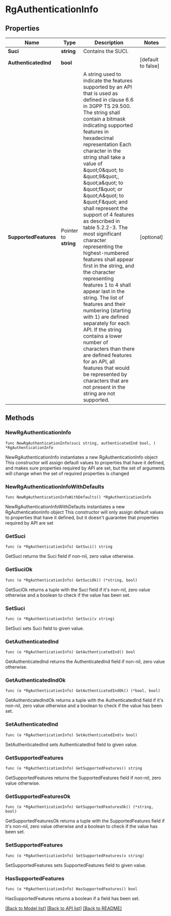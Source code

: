 # RgAuthenticationInfo

## Properties

Name | Type | Description | Notes
------------ | ------------- | ------------- | -------------
**Suci** | **string** | Contains the SUCI. | 
**AuthenticatedInd** | **bool** |  | [default to false]
**SupportedFeatures** | Pointer to **string** | A string used to indicate the features supported by an API that is used as defined in clause  6.6 in 3GPP TS 29.500. The string shall contain a bitmask indicating supported features in  hexadecimal representation Each character in the string shall take a value of \&quot;0\&quot; to \&quot;9\&quot;,  \&quot;a\&quot; to \&quot;f\&quot; or \&quot;A\&quot; to \&quot;F\&quot; and shall represent the support of 4 features as described in  table 5.2.2-3. The most significant character representing the highest-numbered features shall  appear first in the string, and the character representing features 1 to 4 shall appear last  in the string. The list of features and their numbering (starting with 1) are defined  separately for each API. If the string contains a lower number of characters than there are  defined features for an API, all features that would be represented by characters that are not  present in the string are not supported.  | [optional] 

## Methods

### NewRgAuthenticationInfo

`func NewRgAuthenticationInfo(suci string, authenticatedInd bool, ) *RgAuthenticationInfo`

NewRgAuthenticationInfo instantiates a new RgAuthenticationInfo object
This constructor will assign default values to properties that have it defined,
and makes sure properties required by API are set, but the set of arguments
will change when the set of required properties is changed

### NewRgAuthenticationInfoWithDefaults

`func NewRgAuthenticationInfoWithDefaults() *RgAuthenticationInfo`

NewRgAuthenticationInfoWithDefaults instantiates a new RgAuthenticationInfo object
This constructor will only assign default values to properties that have it defined,
but it doesn't guarantee that properties required by API are set

### GetSuci

`func (o *RgAuthenticationInfo) GetSuci() string`

GetSuci returns the Suci field if non-nil, zero value otherwise.

### GetSuciOk

`func (o *RgAuthenticationInfo) GetSuciOk() (*string, bool)`

GetSuciOk returns a tuple with the Suci field if it's non-nil, zero value otherwise
and a boolean to check if the value has been set.

### SetSuci

`func (o *RgAuthenticationInfo) SetSuci(v string)`

SetSuci sets Suci field to given value.


### GetAuthenticatedInd

`func (o *RgAuthenticationInfo) GetAuthenticatedInd() bool`

GetAuthenticatedInd returns the AuthenticatedInd field if non-nil, zero value otherwise.

### GetAuthenticatedIndOk

`func (o *RgAuthenticationInfo) GetAuthenticatedIndOk() (*bool, bool)`

GetAuthenticatedIndOk returns a tuple with the AuthenticatedInd field if it's non-nil, zero value otherwise
and a boolean to check if the value has been set.

### SetAuthenticatedInd

`func (o *RgAuthenticationInfo) SetAuthenticatedInd(v bool)`

SetAuthenticatedInd sets AuthenticatedInd field to given value.


### GetSupportedFeatures

`func (o *RgAuthenticationInfo) GetSupportedFeatures() string`

GetSupportedFeatures returns the SupportedFeatures field if non-nil, zero value otherwise.

### GetSupportedFeaturesOk

`func (o *RgAuthenticationInfo) GetSupportedFeaturesOk() (*string, bool)`

GetSupportedFeaturesOk returns a tuple with the SupportedFeatures field if it's non-nil, zero value otherwise
and a boolean to check if the value has been set.

### SetSupportedFeatures

`func (o *RgAuthenticationInfo) SetSupportedFeatures(v string)`

SetSupportedFeatures sets SupportedFeatures field to given value.

### HasSupportedFeatures

`func (o *RgAuthenticationInfo) HasSupportedFeatures() bool`

HasSupportedFeatures returns a boolean if a field has been set.


[[Back to Model list]](../README.md#documentation-for-models) [[Back to API list]](../README.md#documentation-for-api-endpoints) [[Back to README]](../README.md)


